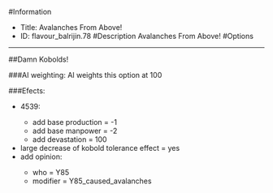 #Information
 - Title: Avalanches From Above!
 - ID: flavour_balrijin.78
#Description
Avalanches From Above!
#Options

___
##Damn Kobolds!

###AI weighting:
AI weights this option at 100


###Efects:<ul><li>4539:</li><ul><li>add base production = -1</li><li>add base manpower = -2</li><li>add devastation = 100</li></ul><li>large decrease of kobold tolerance effect = yes</li><li>add opinion:</li><ul><li>who = Y85</li><li>modifier = Y85_caused_avalanches</li></ul></ul>
